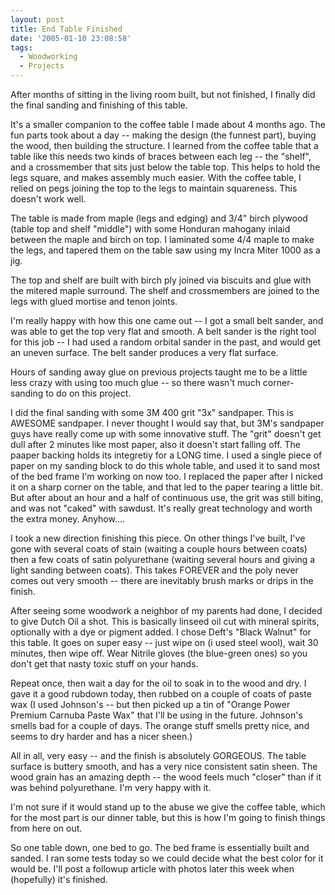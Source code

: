 ```yaml
---
layout: post
title: End Table Finished
date: '2005-01-10 23:08:58'
tags:
  - Woodworking
  - Projects
---
```


After months of sitting in the living room built, but
not finished, I finally did the final sanding and
finishing of this table.

It's a smaller companion to the coffee table I made
about 4 months ago. The fun parts took about a day --
making the design (the funnest part), buying the wood,
then building the structure. I learned from the
coffee table that a table like this needs two kinds of
braces between each leg -- the "shelf", and a
crossmember that sits just below the table top. This
helps to hold the legs square, and makes assembly much
easier. With the coffee table, I relied on pegs
joining the top to the legs to maintain squareness.
This doesn't work well.

The table is made from maple (legs and edging) and
3/4" birch plywood (table top and shelf "middle") with
some Honduran mahogany inlaid between the maple and
birch on top. I laminated some 4/4 maple to make the
legs, and tapered them on the table saw using my Incra
Miter 1000 as a jig.

The top and shelf are built with birch ply joined via
biscuits and glue with the mitered maple surround.
The shelf and crossmembers are joined to the legs with
glued mortise and tenon joints.

I'm really happy with how this one came out -- I got a
small belt sander, and was able to get the top very
flat and smooth. A belt sander is the right tool for
this job -- I had used a random orbital sander in the
past, and would get an uneven surface. The belt
sander produces a very flat surface.

Hours of sanding away glue on previous projects taught
me to be a little less crazy with using too much glue
-- so there wasn't much corner-sanding to do on this
project.

I did the final sanding with some 3M 400 grit "3x"
sandpaper. This is AWESOME sandpaper. I never
thought I would say that, but 3M's sandpaper guys have
really come up with some innovative stuff. The "grit"
doesn't get dull after 2 minutes like most paper,
also it doesn't start falling off. The paaper backing
holds its integretiy for a LONG time. I used a single
piece of paper on my sanding block to do this whole
table, and used it to sand most of the bed frame I'm
working on now too. I replaced the paper after I
nicked it on a sharp corner on the table, and that led
to the paper tearing a little bit. But after about an
hour and a half of continuous use, the grit was still
biting, and was not "caked" with sawdust. It's really
great technology and worth the extra money.
Anyhow....

I took a new direction finishing this piece. On other
things I've built, I've gone with several coats of
stain (waiting a couple hours between coats) then a
few coats of satin polyurethane (waiting several hours
and giving a light sanding between coats). This takes
FOREVER and the poly never comes out very smooth --
there are inevitably brush marks or drips in the
finish.

After seeing some woodwork a neighbor of my parents
had done, I decided to give Dutch Oil a shot. This is
basically linseed oil cut with mineral spirits,
optionally with a dye or pigment added. I chose
Deft's "Black Walnut" for this table. It goes on
super easy -- just wipe on (i used steel wool), wait
30 minutes, then wipe off. Wear Nitrile gloves (the
blue-green ones) so you don't get that nasty toxic
stuff on your hands.

Repeat once, then wait a day for the oil to soak in to
the wood and dry. I gave it a good rubdown today,
then rubbed on a couple of coats of paste wax (I used
Johnson's -- but then picked up a tin of "Orange Power
Premium Carnuba Paste Wax" that I'll be using in the
future. Johnson's smells bad for a couple of days.
The orange stuff smells pretty nice, and seems to dry
harder and has a nicer sheen.)

All in all, very easy -- and the finish is absolutely
GORGEOUS. The table surface is buttery smooth, and
has a very nice consistent satin sheen. The wood
grain has an amazing depth -- the wood feels much
"closer" than if it was behind polyurethane. I'm very
happy with it.

I'm not sure if it would stand up to the abuse we give
the coffee table, which for the most part is our
dinner table, but this is how I'm going to finish
things from here on out.

So one table down, one bed to go. The bed frame is
essentially built and sanded. I ran some tests today
so we could decide what the best color for it would
be. I'll post a followup article with photos later
this week when (hopefully) it's finished.
